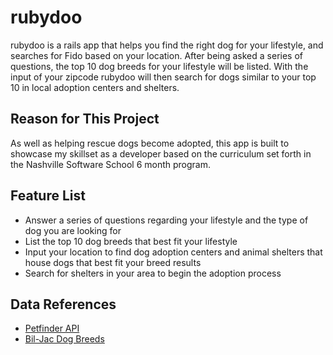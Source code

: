 rubydoo
=======
rubydoo is a rails app that helps you find the right dog for your lifestyle, and searches for Fido based on your location. After being asked a series of questions, the top 10 dog breeds for your lifestyle will be listed.  With the input of your zipcode rubydoo will then search for dogs similar to your top 10 in local adoption centers and shelters.

## Reason for This Project ##

As well as helping rescue dogs become adopted, this app is built to showcase my skillset as a developer based on the curriculum set forth in the Nashville Software School 6 month program.

## Feature List ##

 - Answer a series of questions regarding your lifestyle and the type of dog you are looking for
 - List the top 10 dog breeds that best fit your lifestyle
 - Input your location to find dog adoption centers and animal shelters that house dogs that best fit your breed results
 - Search for shelters in your area to begin the adoption process

 ## Data References ##

 - [Petfinder API](http://www.petfinder.com/developers/api-docs)
 - [Bil-Jac Dog Breeds](http://www.bil-jac.com/dog-breeds.php)